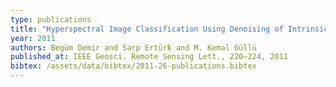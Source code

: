```yaml
---
type: publications
title: "Hyperspectral Image Classification Using Denoising of Intrinsic Mode Functions"
year: 2011
authors: Begüm Demir and Sarp Ertürk and M. Kemal Güllü
published_at: IEEE Geosci. Remote Sensing Lett., 220–224, 2011
bibtex: /assets/data/bibtex/2011-26-publications.bibtex 
---
```

